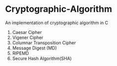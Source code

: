 # Cryptographic-Algorithm
An implementation of cryptographic algorithm in C

1) Caesar Cipher
2) Vigener Cipher
3) Columnar Transposition Cipher
4) Message Digest (MD)
5) RIPEMD
6) Secure Hash Algorithm(SHA)

